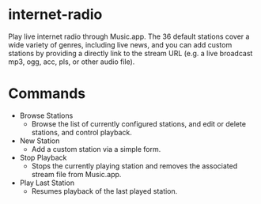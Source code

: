 # internet-radio

Play live internet radio through Music.app. The 36 default stations cover a wide variety of genres, including live news, and you can add custom stations by providing a directly link to the stream URL (e.g. a live broadcast mp3, ogg, acc, pls, or other audio file). 

# Commands
- Browse Stations
    - Browse the list of currently configured stations, and edit or delete stations, and control playback.
- New Station
    - Add a custom station via a simple form.
- Stop Playback
    - Stops the currently playing station and removes the associated stream file from Music.app.
- Play Last Station
    - Resumes playback of the last played station.
